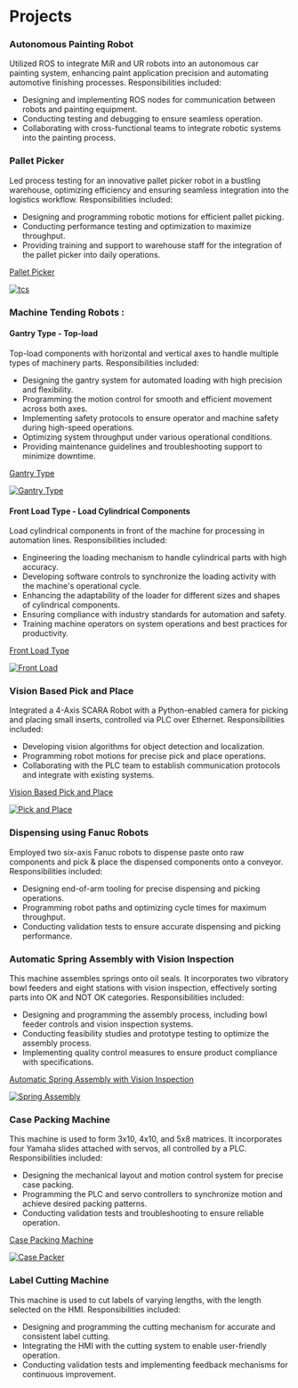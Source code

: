 # Projects
### Autonomous Painting Robot
Utilized ROS to integrate MiR and UR robots into an autonomous car painting system, enhancing paint application precision and automating automotive finishing processes. Responsibilities included:
- Designing and implementing ROS nodes for communication between robots and painting equipment.
- Conducting testing and debugging to ensure seamless operation.
- Collaborating with cross-functional teams to integrate robotic systems into the painting process.

### Pallet Picker
Led process testing for an innovative pallet picker robot in a bustling warehouse, optimizing efficiency and ensuring seamless integration into the logistics workflow. Responsibilities included:
- Designing and programming robotic motions for efficient pallet picking.
- Conducting performance testing and optimization to maximize throughput.
- Providing training and support to warehouse staff for the integration of the pallet picker into daily operations.
  
[Pallet Picker](https://www.youtube.com/watch?v=VPWpdC7ZAhk)

[![tcs](https://github.com/mathivenkatp/projects/assets/138156558/135d3ec3-4e6d-482f-8ca8-6015f19bbf6e)](https://www.youtube.com/watch?v=VPWpdC7ZAhk)

### Machine Tending Robots :
#### Gantry Type - Top-load
Top-load components with horizontal and vertical axes to handle multiple types of machinery parts. Responsibilities included:
- Designing the gantry system for automated loading with high precision and flexibility.
- Programming the motion control for smooth and efficient movement across both axes.
- Implementing safety protocols to ensure operator and machine safety during high-speed operations.
- Optimizing system throughput under various operational conditions.
- Providing maintenance guidelines and troubleshooting support to minimize downtime.

[Gantry Type](https://www.youtube.com/watch?v=687j7aUIV10&t=4s)

[![Gantry Type](https://github.com/mathivenkatp/projects/assets/138156558/596525ed-a23b-490e-9424-1232d88cd355)](https://www.youtube.com/watch?v=687j7aUIV10&t=4s)

#### Front Load Type - Load Cylindrical Components
Load cylindrical components in front of the machine for processing in automation lines. Responsibilities included:
- Engineering the loading mechanism to handle cylindrical parts with high accuracy.
- Developing software controls to synchronize the loading activity with the machine's operational cycle.
- Enhancing the adaptability of the loader for different sizes and shapes of cylindrical components.
- Ensuring compliance with industry standards for automation and safety.
- Training machine operators on system operations and best practices for productivity.

[Front Load Type](https://www.youtube.com/shorts/5yVH6ZPpcKc)

[![Front Load](https://github.com/mathivenkatp/projects/assets/138156558/1dcf7364-0f98-4ec3-89e6-2a285221aad9)](https://www.youtube.com/shorts/5yVH6ZPpcKc)

### Vision Based Pick and Place
Integrated a 4-Axis SCARA Robot with a Python-enabled camera for picking and placing small inserts, controlled via PLC over Ethernet. Responsibilities included:
- Developing vision algorithms for object detection and localization.
- Programming robot motions for precise pick and place operations.
- Collaborating with the PLC team to establish communication protocols and integrate with existing systems.

[Vision Based Pick and Place](https://www.youtube.com/watch?v=dZacgr-LfW4)

[![Pick and Place ](https://github.com/mathivenkatp/projects/assets/138156558/4779c540-158f-452a-a04f-2a79abda58c4)](https://www.youtube.com/watch?v=dZacgr-LfW4)

### Dispensing using Fanuc Robots
Employed two six-axis Fanuc robots to dispense paste onto raw components and pick & place the dispensed components onto a conveyor. Responsibilities included:
- Designing end-of-arm tooling for precise dispensing and picking operations.
- Programming robot paths and optimizing cycle times for maximum throughput.
- Conducting validation tests to ensure accurate dispensing and picking performance.

### Automatic Spring Assembly with Vision Inspection
This machine assembles springs onto oil seals. It incorporates two vibratory bowl feeders and eight stations with vision inspection, effectively sorting parts into OK and NOT OK categories. Responsibilities included:
- Designing and programming the assembly process, including bowl feeder controls and vision inspection systems.
- Conducting feasibility studies and prototype testing to optimize the assembly process.
- Implementing quality control measures to ensure product compliance with specifications.

[Automatic Spring Assembly with Vision Inspection](https://www.youtube.com/watch?v=CblMtXz2Cbc)

[![Spring Assembly](https://github.com/mathivenkatp/projects/assets/138156558/91775df5-b0a2-45bc-acb8-8329f5db3cb0)](https://www.youtube.com/watch?v=CblMtXz2Cbc)

### Case Packing Machine
This machine is used to form 3x10, 4x10, and 5x8 matrices. It incorporates four Yamaha slides attached with servos, all controlled by a PLC. Responsibilities included:
- Designing the mechanical layout and motion control system for precise case packing.
- Programming the PLC and servo controllers to synchronize motion and achieve desired packing patterns.
- Conducting validation tests and troubleshooting to ensure reliable operation.

[Case Packing Machine](https://www.youtube.com/watch?v=YrUpZHDIqgI)

[![Case Packer](https://github.com/mathivenkatp/projects/assets/138156558/6ad6811f-daeb-4d4a-accd-ad5fe0fbd69f)](https://www.youtube.com/watch?v=YrUpZHDIqgI)

### Label Cutting Machine
This machine is used to cut labels of varying lengths, with the length selected on the HMI. Responsibilities included:
- Designing and programming the cutting mechanism for accurate and consistent label cutting.
- Integrating the HMI with the cutting system to enable user-friendly operation.
- Conducting validation tests and implementing feedback mechanisms for continuous improvement.
